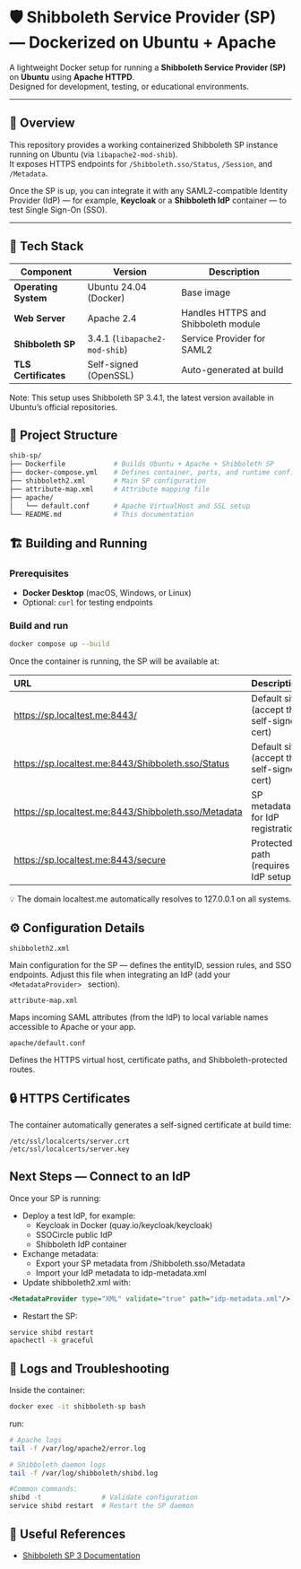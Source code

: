 # 🛡️ Shibboleth Service Provider (SP) — Dockerized on Ubuntu + Apache

A lightweight Docker setup for running a **Shibboleth Service Provider (SP)** on **Ubuntu** using **Apache HTTPD**.  
Designed for development, testing, or educational environments.

---

## 🚀 Overview

This repository provides a working containerized Shibboleth SP instance running on Ubuntu (via `libapache2-mod-shib`).  
It exposes HTTPS endpoints for `/Shibboleth.sso/Status`, `/Session`, and `/Metadata`.

Once the SP is up, you can integrate it with any SAML2-compatible Identity Provider (IdP) — for example, **Keycloak** or a **Shibboleth IdP** container — to test Single Sign-On (SSO).

---

## 🧱 Tech Stack

| Component | Version | Description |
|------------|----------|-------------|
| **Operating System** | Ubuntu 24.04 (Docker) | Base image |
| **Web Server** | Apache 2.4 | Handles HTTPS and Shibboleth module |
| **Shibboleth SP** | 3.4.1 (`libapache2-mod-shib`) | Service Provider for SAML2 |
| **TLS Certificates** | Self-signed (OpenSSL) | Auto-generated at build |

Note: This setup uses Shibboleth SP 3.4.1, the latest version available in Ubuntu’s official repositories.


## 🧩 Project Structure

```bash
shib-sp/
├── Dockerfile            # Builds Ubuntu + Apache + Shibboleth SP
├── docker-compose.yml    # Defines container, ports, and runtime config
├── shibboleth2.xml       # Main SP configuration
├── attribute-map.xml     # Attribute mapping file
├── apache/
│   └── default.conf      # Apache VirtualHost and SSL setup
└── README.md             # This documentation

```

## 🏗️ Building and Running

### Prerequisites
- **Docker Desktop** (macOS, Windows, or Linux)
- Optional: `curl` for testing endpoints

### Build and run

```bash
docker compose up --build
```

Once the container is running, the SP will be available at:

| URL | Description |
|:-----------|:---------|
| https://sp.localtest.me:8443/    | Default site (accept the self-signed cert)   |
| https://sp.localtest.me:8443/Shibboleth.sso/Status  | Default site (accept the self-signed cert)   |
| https://sp.localtest.me:8443/Shibboleth.sso/Metadata | SP metadata for IdP registration   |
| https://sp.localtest.me:8443/secure | Protected path (requires IdP setup)   |

💡 The domain localtest.me automatically resolves to 127.0.0.1 on all systems.


## ⚙️ Configuration Details

 `shibboleth2.xml`
 
 Main configuration for the SP — defines the entityID, session rules, and SSO endpoints.
Adjust this file when integrating an IdP (add your  `<MetadataProvider> ` section).

 `attribute-map.xml`

Maps incoming SAML attributes (from the IdP) to local variable names accessible to Apache or your app.

 `apache/default.conf`
 
 Defines the HTTPS virtual host, certificate paths, and Shibboleth-protected routes.


## 🔒 HTTPS Certificates

The container automatically generates a self-signed certificate at build time:

```
/etc/ssl/localcerts/server.crt
/etc/ssl/localcerts/server.key
```

## Next Steps — Connect to an IdP

Once your SP is running:
- Deploy a test IdP, for example:
    - Keycloak in Docker (quay.io/keycloak/keycloak)
    - SSOCircle public IdP
    - Shibboleth IdP container
- Exchange metadata:
    - Export your SP metadata from /Shibboleth.sso/Metadata
    - Import your IdP metadata to idp-metadata.xml
- Update shibboleth2.xml with:
```xml
<MetadataProvider type="XML" validate="true" path="idp-metadata.xml"/>
```

- Restart the SP:
```bash
service shibd restart
apachectl -k graceful
```

## 🧾 Logs and Troubleshooting

Inside the container:
```bash
docker exec -it shibboleth-sp bash
```

run:
```bash
# Apache logs
tail -f /var/log/apache2/error.log

# Shibboleth daemon logs
tail -f /var/log/shibboleth/shibd.log

#Common commands:
shibd -t               # Validate configuration
service shibd restart  # Restart the SP daemon
```


## 🧰 Useful References
- [Shibboleth SP 3 Documentation](https://shibboleth.atlassian.net/wiki/spaces/SP3/overview)
